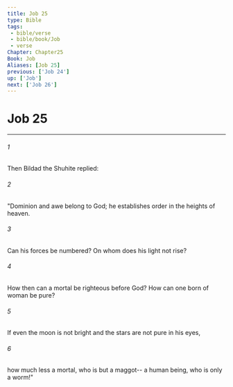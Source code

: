 ```yaml
---
title: Job 25
type: Bible
tags:
 - bible/verse
 - bible/book/Job
 - verse
Chapter: Chapter25
Book: Job
Aliases: [Job 25]
previous: ['Job 24']
up: ['Job']
next: ['Job 26']
---
```

# Job 25

***


###### 1 
Then Bildad the Shuhite replied: 

###### 2 
"Dominion and awe belong to God; he establishes order in the heights of heaven. 

###### 3 
Can his forces be numbered? On whom does his light not rise? 

###### 4 
How then can a mortal be righteous before God? How can one born of woman be pure? 

###### 5 
If even the moon is not bright and the stars are not pure in his eyes, 

###### 6 
how much less a mortal, who is but a maggot-- a human being, who is only a worm!" 
